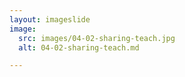```yaml
---
layout: imageslide
image:
  src: images/04-02-sharing-teach.jpg
  alt: 04-02-sharing-teach.md

---
```


